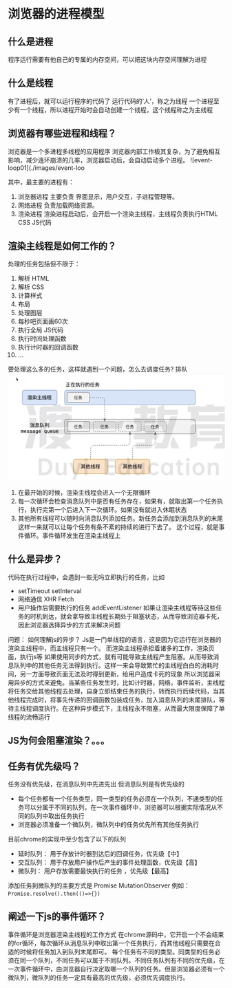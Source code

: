 <!--
 * @Author: taoll 13361649932@163.com
 * @Date: 2023-04-24 15:50:17
 * @LastEditors: taoll 13361649932@163.com
 * @LastEditTime: 2023-04-24 17:58:48
 * @FilePath: /my-blog/src/event-loop.md
 * @Description: 这是默认设置,请设置`customMade`, 打开koroFileHeader查看配置 进行设置: https://github.com/OBKoro1/koro1FileHeader/wiki/%E9%85%8D%E7%BD%AE
-->
# 浏览器的进程模型
## 什么是进程
程序运行需要有他自己的专属的内存空间，可以把这块内存空间理解为进程
## 什么是线程
有了进程后，就可以运行程序的代码了
运行代码的‘人’，称之为线程
一个进程至少有一个线程，所以进程开始时会自动创建一个线程，这个线程称之为主线程
## 浏览器有哪些进程和线程？
浏览器是一个多进程多线程的应用程序
浏览器内部工作极其复杂，为了避免相互影响，减少连环崩溃的几率，浏览器启动后，会自动启动多个进程。
![event-loop01](./images/event-loo

其中，最主要的进程有：
1. 浏览器进程
   主要负责 界面显示，用户交互，子进程管理等。
2. 网络进程
   负责加载网络资源。
3. 渲染进程
   渲染进程启动后，会开启一个渲染主线程，主线程负责执行HTML CSS JS代码
## 渲染主线程是如何工作的？
处理的任务包括但不限于：
1. 解析 HTML
2. 解析 CSS
3. 计算样式
4. 布局
5. 处理图层
6. 每秒吧页面画60次
7. 执行全局 JS代码
8. 执行时间处理函数
9. 执行计时器的回调函数
10. ...
    
要处理这么多的任务，这样就遇到一个问题，怎么去调度任务? 排队
![event-loop02](./images/event-loop2.jpg)

1. 在最开始的时候，渲染主线程会进入一个无限循环
2. 每一次循环会检查消息队列中是否有任务存在，如果有，就取出第一个任务执行，执行完第一个后进入下一次循环。如果没有就进入休眠状态
3. 其他所有线程可以随时向消息队列添加任务。新任务会添加到消息队列的末尾
  这样一来就可以让每个任务有条不紊的持续的进行下去了。
  这个过程，就是事件循环。事件循环发生在渲染主线程上

## 什么是异步？
代码在执行过程中，会遇到一些无吗立即执行的任务，比如
* setTimeout setInterval
* 网络通信 XHR Fetch
* 用户操作后需要执行的任务 addEventListener
如果让渲染主线程等待这些任务的时机到达，就会拿导致主线程长期处于阻塞状态，从而导致浏览器卡死，因此浏览器选择异步的方式来解决问题

问题： 如何理解js的异步？
Js是一门单线程的语言，这是因为它运行在浏览器的渲染主线程中，而主线程只有一个。
而渲染主线程承担着诸多的工作，渲染页面，执行js等
如果使用同步的方式，就有可能导致主线程产生阻塞。从而导致消息队列中的其他任务无法得到执行。这样一来会导致繁忙的主线程白白的消耗时间，另一方面导致页面无法及时得到更新，给用户造成卡死的现象
所以浏览器采用异步的方式来避免。当某些任务发生时，比如计时器，网络，事件监听，主线程将任务交给其他线程去处理，自身立即结束任务的执行，转而执行后续代码，当其他线程完成时，将事先传递的回调函数包装成任务，加入消息队列的末尾排队，等待主线程调度执行。在这种异步模式下，主线程永不阻塞，从而最大限度保障了单线程的流畅运行

## JS为何会阻塞渲染？。。。
## 任务有优先级吗？
任务没有优先级，在消息队列中先进先出
但消息队列是有优先级的
* 每个任务都有一个任务类型，同一类型的任务必须在一个队列，不通类型的任务可以分属于不同的队列，在一次事件循环中，浏览器可以根据实际情况从不同的队列中取出任务执行
* 浏览器必须准备一个微队列，微队列中的任务优先所有其他任务执行

目前chrome的实现中至少包含了以下的队列
* 延时队列： 用于存放计时器到达后的回调任务，优先级【中】
* 交互队列： 用于存放用户操作后产生的事件处理函数，优先级【高】
* 微队列： 用户存放需要最快执行的任务 ，优先级【最高】

添加任务到微队列的主要方式是 Promise MutationObserver
例如：
`
Promise.resolve().then(()=>{})
`

## 阐述一下js的事件循环？
事件循环是浏览器渲染主线程的工作方式
在chrome源码中，它开启一个不会结束的for循环，每次循环从消息队列中取出第一个任务执行，而其他线程只需要在合适的时候将任务加入到队列末尾即可。
每个任务有不同的类型。同类型的任务必须在同一个队列，不同任务可以属于不同队列。不同任务队列有不同的优先级，在一次事件循环中，由浏览器自行决定取哪一个队列的任务。但是浏览器必须有一个微队列，微队列的任务一定具有最高的优先级，必须优先调度执行。